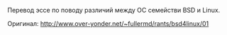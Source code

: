Перевод эссе по поводу различий между ОС семействи BSD и Linux.

Оригинал: http://www.over-yonder.net/~fullermd/rants/bsd4linux/01

